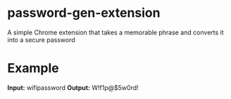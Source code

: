 # password-gen-extension

A simple Chrome extension that takes a memorable phrase and converts it into a secure password

# Example

**Input:** wifipassword
**Output:** W!f1p@$5w0rd!
